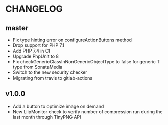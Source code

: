 CHANGELOG
=========

master
------

* Fix type hinting error on configureActionButtons method
* Drop support for PHP 7.1
* Add PHP 7.4 in CI
* Upgrade PhpUnit to 8
* Fix checkGenericClassInNonGenericObjectType to false for generic T type from SonataMedia
* Switch to the new security checker
* Migrating from travis to gitlab-actions

v1.0.0
------

* Add a button to optimize image on demand
* New LiipMonitor check to verify number of compression run during the last month through TinyPNG API
